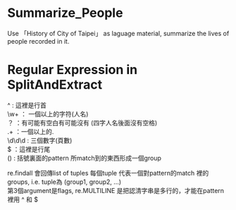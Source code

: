 # Summarize_People
Use 「History of City of Taipei」 as laguage material, summarize the lives of people recorded in it. 

# Regular Expression in SplitAndExtract
^ : 這裡是行首  
\w+ ： 一個以上的字符(人名)  
 ？ ：有可能有空白有可能沒有 (四字人名後面沒有空格)  
\.+ ：一個以上的.  
\d\d\d : 三個數字(頁數)  
$ ：這裡是行尾  
() : 括號裏面的pattern 所match到的東西形成一個group  
  
re.findall 會回傳list of tuples
每個tuple 代表一個對pattern的match 裡的groups, i.e. tuple為 (group1, group2, ...)  
第3個argument是flags, re.MULTILINE 是把認清字串是多行的，才能在pattern裡用 ^ 和 $